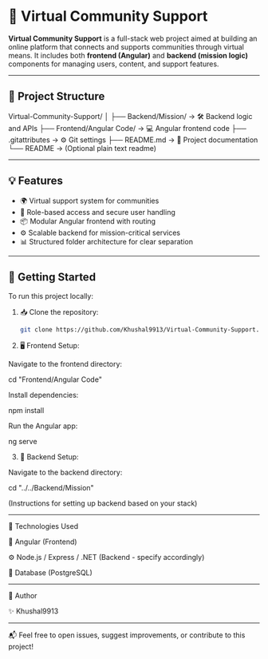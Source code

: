 # 🤝 Virtual Community Support

**Virtual Community Support** is a full-stack web project aimed at building an online platform that connects and supports communities through virtual means. It includes both **frontend (Angular)** and **backend (mission logic)** components for managing users, content, and support features.

---

## 📁 Project Structure

Virtual-Community-Support/ │ ├── Backend/Mission/         → 🛠️ Backend logic and APIs ├── Frontend/Angular Code/   → 💻 Angular frontend code ├── .gitattributes           → ⚙️ Git settings ├── README.md                → 📘 Project documentation └── README                   → (Optional plain text readme)

---

## 💡 Features

- 🌍 Virtual support system for communities  
- 🔐 Role-based access and secure user handling  
- 📦 Modular Angular frontend with routing  
- ⚙️ Scalable backend for mission-critical services  
- 📊 Structured folder architecture for clear separation

---

## 🚀 Getting Started

To run this project locally:

1. 📥 Clone the repository:
   ```bash
   git clone https://github.com/Khushal9913/Virtual-Community-Support.git

2. 🖥️ Frontend Setup:

Navigate to the frontend directory:

cd "Frontend/Angular Code"

Install dependencies:

npm install

Run the Angular app:

ng serve



3. 🔧 Backend Setup:

Navigate to the backend directory:

cd "../../Backend/Mission"

(Instructions for setting up backend based on your stack)





---

🔨 Technologies Used

🧩 Angular (Frontend)

⚙️ Node.js / Express / .NET (Backend - specify accordingly)

💾 Database (PostgreSQL)


---

👤 Author

✨ Khushal9913



---

📬 Feel free to open issues, suggest improvements, or contribute to this project!
